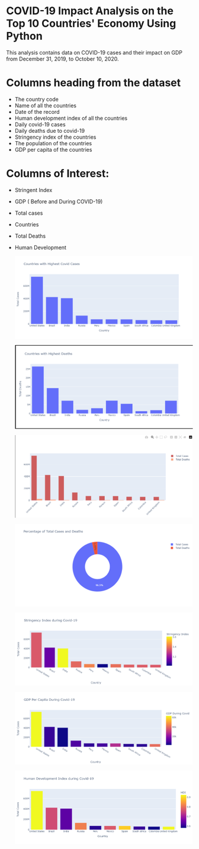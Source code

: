# COVID-19 Impact Analysis on the Top 10 Countries' Economy Using Python
This analysis contains data on COVID-19 cases and their impact on GDP from December 31, 2019, to October 10, 2020.

# Columns heading from the dataset

- The country code
- Name of all the countries
- Date of the record
- Human development index of all the countries
- Daily covid-19 cases
- Daily deaths due to covid-19
- Stringency index of the countries
- The population of the countries
- GDP per capita of the countries

# Columns of Interest:

- Stringent Index
- GDP ( Before and During COVID-19)
- Total cases
- Countries
- Total Deaths
- Human Development

  ![alt text](https://github.com/ervhart/COVID-19-IMPACT-/blob/main/Capture_C19.PNG)

  ![alt text](https://github.com/ervhart/COVID-19-IMPACT-/blob/main/Capture_C191.PNG)

  ![alt text](https://github.com/ervhart/COVID-19-IMPACT-/blob/main/Capture_C192.PNG)

  ![alt text](https://github.com/ervhart/COVID-19-IMPACT-/blob/main/Capture_C193.PNG)

  ![alt text](https://github.com/ervhart/COVID-19-IMPACT-/blob/main/Capture_C194.PNG)

  ![alt text](https://github.com/ervhart/COVID-19-IMPACT-/blob/main/Capture_C195.PNG)

  ![alt text](https://github.com/ervhart/COVID-19-IMPACT-/blob/main/Capture_C196.PNG)
